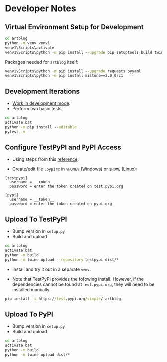 # Developer Notes

## Virtual Environment Setup for Development
```bat
cd artblog
python -m venv venv1
venv1\Scripts\activate
venv1\Scripts\python -m pip install --upgrade pip setuptools build twine pycodestyle pytest
```

Packages needed for `artblog` itself:
```bat
venv1\Scripts\python -m pip install --upgrade requests pyyaml
venv1\Scripts\python -m pip install mistune==2.0.0rc1
```

## Development Iterations
- [Work in development mode](https://packaging.python.org/guides/distributing-packages-using-setuptools/#working-in-development-mode):
- Perform two basic tests.

```bat
cd artblog
activate.bat
python -m pip install --editable .
pytest -v
```

## Configure TestPyPI and PyPI Access
- Using steps from this [reference](https://packaging.python.org/tutorials/packaging-projects/):

- Create/edit file `.pypirc` in `%HOME%` (Windows) or `$HOME` (Linux):
```
[testpypi]
  username = __token__
  password = enter the token created on test.pypi.org

[pypi]
  username = __token__
  password = enter the token created on pypi.org
```

## Upload To TestPyPI
- Bump version in `setup.py`
- Build and upload
```bat
cd artblog
activate.bat
python -m build
python -m twine upload --repository testpypi dist/*
```

- Install and try it out in a separate `venv`.

- Note that TestPyPI provides the following install. However, if the dependencies cannot be found at `test.pypi.org`, they will need to be installed manually.
```bat
pip install -i https://test.pypi.org/simple/ artblog
```

## Upload To PyPI
- Bump version in `setup.py`
- Build and upload
```bat
cd artblog
activate.bat
python -m build
python -m twine upload dist/*
```
